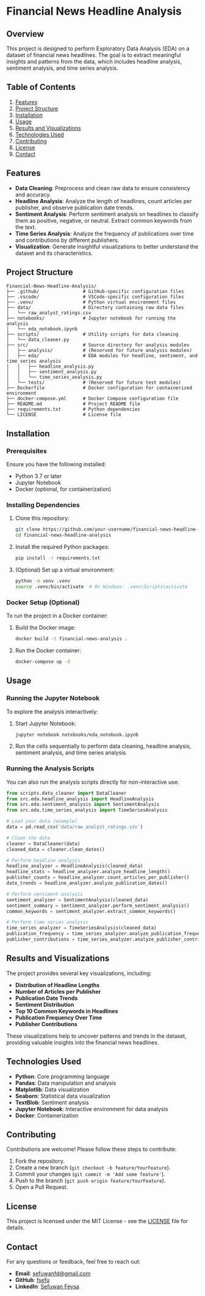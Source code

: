 # **Financial News Headline Analysis**

## **Overview**

This project is designed to perform Exploratory Data Analysis (EDA) on a dataset of financial news headlines. The goal is to extract meaningful insights and patterns from the data, which includes headline analysis, sentiment analysis, and time series analysis.

## **Table of Contents**

1. [Features](#features)
2. [Project Structure](#project-structure)
3. [Installation](#installation)
4. [Usage](#usage)
5. [Results and Visualizations](#results-and-visualizations)
6. [Technologies Used](#technologies-used)
7. [Contributing](#contributing)
8. [License](#license)
9. [Contact](#contact)

## **Features**

- **Data Cleaning**: Preprocess and clean raw data to ensure consistency and accuracy.
- **Headline Analysis**: Analyze the length of headlines, count articles per publisher, and observe publication date trends.
- **Sentiment Analysis**: Perform sentiment analysis on headlines to classify them as positive, negative, or neutral. Extract common keywords from the text.
- **Time Series Analysis**: Analyze the frequency of publications over time and contributions by different publishers.
- **Visualization**: Generate insightful visualizations to better understand the dataset and its characteristics.

## **Project Structure**

```plaintext
Financial-News-Headline-Analysis/
├── .github/                # GitHub-specific configuration files
├── .vscode/                # VSCode-specific configuration files
├── .venv/                  # Python virtual environment files
├── data/                   # Directory containing raw data files
│   └── raw_analyst_ratings.csv
├── notebooks/              # Jupyter notebook for running the analysis
│   └── eda_notebook.ipynb
├── scripts/                # Utility scripts for data cleaning
│   └── data_cleaner.py
├── src/                    # Source directory for analysis modules
│   ├── analysis/           # (Reserved for future analysis modules)
│   ├── eda/                # EDA modules for headline, sentiment, and time series analysis
│   │   ├── headline_analysis.py
│   │   ├── sentiment_analysis.py
│   │   └── time_series_analysis.py
│   └── tests/              # (Reserved for future test modules)
├── Dockerfile              # Docker configuration for containerized environment
├── docker-compose.yml      # Docker Compose configuration file
├── README.md               # Project README file
├── requirements.txt        # Python dependencies
└── LICENSE                 # License file
```

## **Installation**

### **Prerequisites**

Ensure you have the following installed:

- Python 3.7 or later
- Jupyter Notebook
- Docker (optional, for containerization)

### **Installing Dependencies**

1. Clone this repository:

   ```bash
   git clone https://github.com/your-username/financial-news-headline-analysis.git
   cd financial-news-headline-analysis
   ```

2. Install the required Python packages:

   ```bash
   pip install -r requirements.txt
   ```

3. (Optional) Set up a virtual environment:

   ```bash
   python -m venv .venv
   source .venv/bin/activate  # On Windows: .venv\Scripts\activate
   ```

### **Docker Setup (Optional)**

To run the project in a Docker container:

1. Build the Docker image:

   ```bash
   docker build -t financial-news-analysis .
   ```

2. Run the Docker container:

   ```bash
   docker-compose up -d
   ```

## **Usage**

### **Running the Jupyter Notebook**

To explore the analysis interactively:

1. Start Jupyter Notebook:

   ```bash
   jupyter notebook notebooks/eda_notebook.ipynb
   ```

2. Run the cells sequentially to perform data cleaning, headline analysis, sentiment analysis, and time series analysis.

### **Running the Analysis Scripts**

You can also run the analysis scripts directly for non-interactive use:

```python
from scripts.data_cleaner import DataCleaner
from src.eda.headline_analysis import HeadlineAnalysis
from src.eda.sentiment_analysis import SentimentAnalysis
from src.eda.time_series_analysis import TimeSeriesAnalysis

# Load your data (example)
data = pd.read_csv('data/raw_analyst_ratings.csv')

# Clean the data
cleaner = DataCleaner(data)
cleaned_data = cleaner.clean_dates()

# Perform headline analysis
headline_analyzer = HeadlineAnalysis(cleaned_data)
headline_stats = headline_analyzer.analyze_headline_length()
publisher_counts = headline_analyzer.count_articles_per_publisher()
date_trends = headline_analyzer.analyze_publication_dates()

# Perform sentiment analysis
sentiment_analyzer = SentimentAnalysis(cleaned_data)
sentiment_summary = sentiment_analyzer.perform_sentiment_analysis()
common_keywords = sentiment_analyzer.extract_common_keywords()

# Perform time series analysis
time_series_analyzer = TimeSeriesAnalysis(cleaned_data)
publication_frequency = time_series_analyzer.analyze_publication_frequency()
publisher_contributions = time_series_analyzer.analyze_publisher_contributions()
```

## **Results and Visualizations**

The project provides several key visualizations, including:

- **Distribution of Headline Lengths**
- **Number of Articles per Publisher**
- **Publication Date Trends**
- **Sentiment Distribution**
- **Top 10 Common Keywords in Headlines**
- **Publication Frequency Over Time**
- **Publisher Contributions**

These visualizations help to uncover patterns and trends in the dataset, providing valuable insights into the financial news headlines.

## **Technologies Used**

- **Python**: Core programming language
- **Pandas**: Data manipulation and analysis
- **Matplotlib**: Data visualization
- **Seaborn**: Statistical data visualization
- **TextBlob**: Sentiment analysis
- **Jupyter Notebook**: Interactive environment for data analysis
- **Docker**: Containerization

## **Contributing**

Contributions are welcome! Please follow these steps to contribute:

1. Fork the repository.
2. Create a new branch (`git checkout -b feature/YourFeature`).
3. Commit your changes (`git commit -m 'Add some feature'`).
4. Push to the branch (`git push origin feature/YourFeature`).
5. Open a Pull Request.

## **License**

This project is licensed under the MIT License - see the [LICENSE](LICENSE) file for details.

## **Contact**

For any questions or feedback, feel free to reach out:

- **Email**: sefuwanfd@gmail.com
- **GitHub**: [fsefu](https://github.com/fsefu)
- **LinkedIn**: [Sefuwan Feysa](https://www.linkedin.com/in/sefuwanf/)
